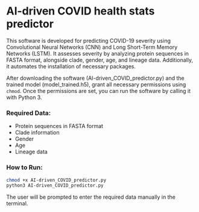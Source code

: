 # AI-driven COVID health stats predictor
This software is developed for predicting COVID-19 severity using Convolutional Neural Networks (CNN) and Long Short-Term Memory Networks (LSTM). It assesses severity by analyzing protein sequences in FASTA format, alongside clade, gender, age, and lineage data. Additionally, it automates the installation of necessary packages.

After downloading the software (AI-driven_COVID_predictor.py) and the trained model (model_trained.h5), grant all necessary permissions using `chmod`. Once the permissions are set, you can run the software by calling it with Python 3.

### Required Data:
- Protein sequences in FASTA format
- Clade information
- Gender
- Age
- Lineage data

### How to Run:
```bash
chmod +x AI-driven_COVID_predictor.py
python3 AI-driven_COVID_predictor.py
```

The user will be prompted to enter the required data manually in the terminal.
